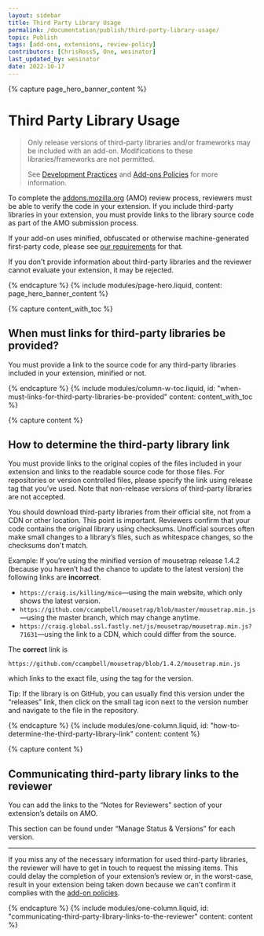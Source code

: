 ```yaml
---
layout: sidebar
title: Third Party Library Usage
permalink: /documentation/publish/third-party-library-usage/
topic: Publish
tags: [add-ons, extensions, review-policy]
contributors: [ChrisRoss5, One, wesinator]
last_updated_by: wesinator
date: 2022-10-17
---
```


<!-- Page Hero Banner -->

{% capture page_hero_banner_content %}

# Third Party Library Usage

> Only release versions of third-party libraries and/or frameworks may be included with an add-on. Modifications to these libraries/frameworks are not permitted.
>
> See [Development Practices](/documentation/publish/add-on-policies/#development-practices) and [Add-ons Policies](/documentation/publish/add-on-policies/) for more information.

To complete the [addons.mozilla.org](https://addons.mozilla.org) (AMO) review process, reviewers must be able to verify the code in your extension. If you include third-party libraries in your extension, you must provide links to the library source code as part of the AMO submission process.

If your add-on uses minified, obfuscated or otherwise machine-generated first-party code, please see [our requirements](/documentation/publish/source-code-submission/) for that.

If you don't provide information about third-party libraries and the reviewer cannot evaluate your extension, it may be rejected.

{% endcapture %}
{% include modules/page-hero.liquid,
    content: page_hero_banner_content
%}

<!-- END: Page Hero Banner -->

<!-- Content with Table of Contents Module -->

{% capture content_with_toc %}

## When must links for third-party libraries be provided?

You must provide a link to the source code for any third-party libraries included in your extension, minified or not.

{% endcapture %}
{% include modules/column-w-toc.liquid,
  id: "when-must-links-for-third-party-libraries-be-provided"
  content: content_with_toc
%}

<!-- END: Content with Table of Contents -->

<!-- Single Column Body Module -->

{% capture content %}

## How to determine the third-party library link

You must provide links to the original copies of the files included in your extension and links to the readable source code for those files. For repositories or version controlled files, please specify the link using release tag that you’ve used. Note that non-release versions of third-party libraries are not accepted.

You should download third-party libraries from their official site, not from a CDN or other location. This point is important. Reviewers confirm that your code contains the original library using checksums. Unofficial sources often make small changes to a library’s files, such as whitespace changes, so the checksums don't match.

Example: If you’re using the minified version of mousetrap release 1.4.2 (because you haven’t had the chance to update to the latest version) the following links are **incorrect**.

<!-- Not this -->

<section class="not-this">

- `https://craig.is/killing/mice`—using the main website, which only shows the latest version.
- `https://github.com/ccampbell/mousetrap/blob/master/mousetrap.min.js`—using the master branch, which may change anytime.
- `https://craig.global.ssl.fastly.net/js/mousetrap/mousetrap.min.js?71631`—using the link to a CDN, which could differ from the source.

</section>

The **correct** link is

<!-- END: Not this -->

<!-- Do this -->

<section class="do-this">

`https://github.com/ccampbell/mousetrap/blob/1.4.2/mousetrap.min.js`

</section>

<!-- END: Do this -->

which links to the exact file, using the tag for the version.

Tip: If the library is on GitHub, you can usually find this version under the “releases” link, then click on the small tag icon next to the version number and navigate to the file in the repository.

{% endcapture %}
{% include modules/one-column.liquid,
  id: "how-to-determine-the-third-party-library-link"
  content: content
%}

{% capture content %}

## Communicating third-party library links to the reviewer

You can add the links to the “Notes for Reviewers” section of your extension’s details on AMO.

This section can be found under “Manage Status & Versions” for each version.

---

If you miss any of the necessary information for used third-party libraries, the reviewer will have to get in touch to request the missing items. This could delay the completion of your extension’s review or, in the worst-case, result in your extension being taken down because we can't confirm it complies with the [add-on policies](/documentation/publish/add-on-policies).

{% endcapture %}
{% include modules/one-column.liquid,
  id: "communicating-third-party-library-links-to-the-reviewer"
  content: content
%}


